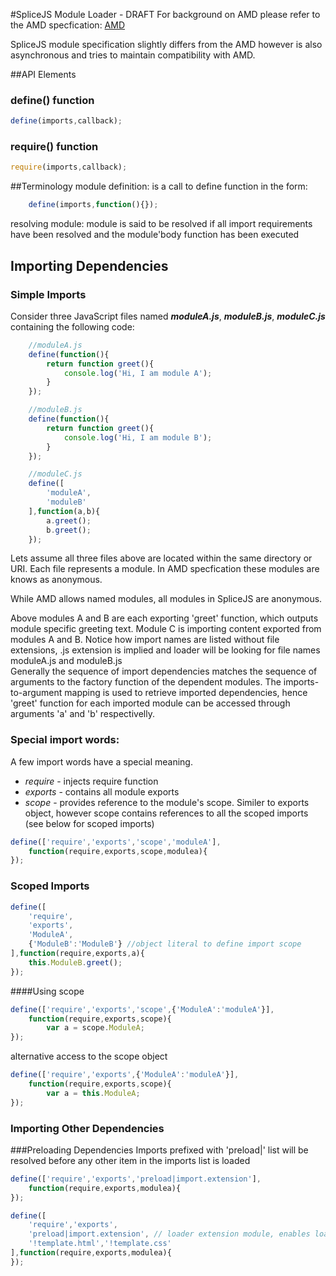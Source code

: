 #SpliceJS Module Loader - DRAFT
For background on AMD please refer to the AMD specfication:
[AMD](https://github.com/amdjs/amdjs-api/blob/master/AMD.md)

SpliceJS module specification slightly differs from the AMD however is also asynchronous and tries to maintain compatibility with AMD.

##API Elements 	
### define() function
```javascript
define(imports,callback);
```

### require() function
```javascript
require(imports,callback);
```


##Terminology
module definition:
is a call to define function in the form: 
```javascript
	define(imports,function(){});
```
resolving module:
	module is said to be resolved if all import requirements have been resolved and the module'body function has been executed

## Importing Dependencies
### Simple Imports
Consider three JavaScript files named *__moduleA.js__*, *__moduleB.js__*, *__moduleC.js__* containing the following code:
```javascript
	//moduleA.js
	define(function(){
		return function greet(){
			console.log('Hi, I am module A');
		}
	});
```
```javascript
	//moduleB.js
	define(function(){
		return function greet(){
			console.log('Hi, I am module B');
		}
	});
```


```javascript
	//moduleC.js
	define([
		'moduleA',
		'moduleB'
	],function(a,b){
		a.greet();
		b.greet();
	});
```
Lets assume all three files above are located within the same directory or URI. Each file represents a module. In AMD specfication these modules are knows as anonymous. 

While AMD allows named modules, all modules in SpliceJS are anonymous.

Above modules A and B are each exporting 'greet' function, which outputs module specific greeting text. Module C is importing content exported from modules A and B. Notice how import names are listed without file extensions, .js extension is implied and loader will be looking for file names moduleA.js and moduleB.js  
Generally the sequence of import dependencies matches the sequence of arguments to the factory function of the dependent modules.
The imports-to-argument mapping is used to retrieve imported dependencies, hence 'greet' function for each imported module can be accessed through arguments 'a' and 'b' respectivelly.
### Special import words:
A few import words have a special meaning.
* *require* - injects require function
* *exports* - contains all module exports
* *scope* - provides reference to the module's scope.  Similer to exports object, however scope contains references to all the scoped imports (see below for scoped imports)  

```javascript
define(['require','exports','scope','moduleA'],
	function(require,exports,scope,modulea){
});
```

### Scoped Imports
```javascript
define([
	'require',
	'exports',
	'ModuleA',
	{'ModuleB':'ModuleB'} //object literal to define import scope
],function(require,exports,a){
	this.ModuleB.greet();
});
```
####Using scope
```javascript
define(['require','exports','scope',{'ModuleA':'moduleA'}],
	function(require,exports,scope){
		var a = scope.ModuleA;
});
```
alternative access to the scope object
```javascript
define(['require','exports',{'ModuleA':'moduleA'}],
	function(require,exports,scope){
		var a = this.ModuleA;
});
```


### Importing Other Dependencies


###Preloading Dependencies
Imports prefixed with 'preload|' list will be resolved before any other item in the imports list is loaded
```javascript
define(['require','exports','preload|import.extension'],
	function(require,exports,modulea){
});
```

```javascript
define([
	'require','exports',
	'preload|import.extension', // loader extension module, enables loading .html and .css files
	'!template.html','!template.css'
],function(require,exports,modulea){
});
```





